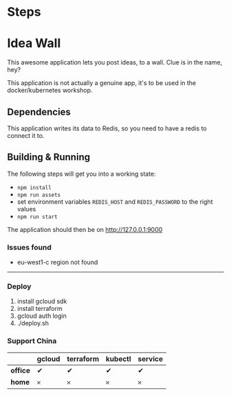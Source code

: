 # Steps

# Idea Wall
This awesome application lets you post ideas, to a wall.  Clue is in the name, hey?

This application is not actually a genuine app, it's to be used in the docker/kubernetes workshop.

## Dependencies
This application writes its data to Redis, so you need to have a redis to connect it to.

## Building & Running
The following steps will get you into a working state:

  - `npm install`
  - `npm run assets`
  - set environment variables `REDIS_HOST` and `REDIS_PASSWORD` to the right values
  - `npm run start`

The application should then be on http://127.0.0.1:9000


### Issues found

* eu-west1-c region not found

---

### Deploy 

1. install gcloud sdk
2. install terraform
3. gcloud auth login
4. ./deploy.sh

### Support China 

|  | gcloud | terraform | kubectl | service | 
| ------| ------ | ------ | ------ | ------ |
| **office** | &#10004; | &#10004; | &#10004; | &#10004; |
| **home** | &#65794; | &#65794; | &#65794; | &#65794; |
